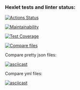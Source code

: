 ### Hexlet tests and linter status:

[![Actions Status](https://github.com/vladimirkuvanovv/frontend-project-lvl2/workflows/hexlet-check/badge.svg)](https://github.com/vladimirkuvanovv/frontend-project-lvl2/actions)

[![Maintainability](https://api.codeclimate.com/v1/badges/9d4820423ab09b3e16a9/maintainability)](https://codeclimate.com/github/vladimirkuvanovv/frontend-project-lvl2/maintainability)

[![Test Coverage](https://api.codeclimate.com/v1/badges/9d4820423ab09b3e16a9/test_coverage)](https://codeclimate.com/github/vladimirkuvanovv/frontend-project-lvl2/test_coverage)

[![Compare files](https://github.com/vladimirkuvanovv/frontend-project-lvl2/actions/workflows/compare-files.yml/badge.svg)](https://github.com/vladimirkuvanovv/frontend-project-lvl2/actions/workflows/compare-files.yml)


Compare pretty json files:

[![asciicast](https://asciinema.org/a/J7BcnO4nDSDTPg3VRlEOObq0i.svg)](https://asciinema.org/a/J7BcnO4nDSDTPg3VRlEOObq0i)

Compare yml files:

[![asciicast](https://asciinema.org/a/Cc5dU7TXxEw5GGH7gkHZC5DUc.svg)](https://asciinema.org/a/Cc5dU7TXxEw5GGH7gkHZC5DUc)
